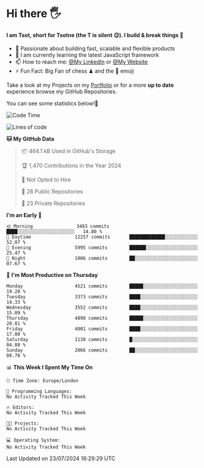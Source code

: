 # Hi there :raised_hand_with_fingers_splayed:
#### I am Tsot, short for Tsotne (the T is silent :wink:). I build & break things :space_invader:
- :telescope: Passionate about building fast, scalable and flexible products
- :seedling: I am currently learning the latest JavaScript framework 
- :mailbox: How to reach me: [@My LinkedIn](https://www.linkedin.com/in/tsotne-gvadzabia/) or [@My Website](https://tsotne.co.uk/contact)
- :zap: Fun Fact: Big Fan of chess ♟ and the 👾 emoji

Take a look at my Projects on my [Portfolio](https://tsotne.co.uk/) or for a more **up to date** experience browse my GitHub Repositories.

You can see some statistics below!:space_invader:
<!--START_SECTION:waka-->
![Code Time](http://img.shields.io/badge/Code%20Time-761%20hrs%202%20mins-blue)

![Lines of code](https://img.shields.io/badge/From%20Hello%20World%20I%27ve%20Written-8.3%20million%20lines%20of%20code-blue)

**🐱 My GitHub Data** 

> 📦 464.1 kB Used in GitHub's Storage 
 > 
> 🏆 1,470 Contributions in the Year 2024
 > 
> 🚫 Not Opted to Hire
 > 
> 📜 28 Public Repositories 
 > 
> 🔑 23 Private Repositories 
 > 
**I'm an Early 🐤** 

```text
🌞 Morning                3483 commits        ████░░░░░░░░░░░░░░░░░░░░░   14.80 % 
🌆 Daytime                12257 commits       █████████████░░░░░░░░░░░░   52.07 % 
🌃 Evening                5995 commits        ██████░░░░░░░░░░░░░░░░░░░   25.47 % 
🌙 Night                  1806 commits        ██░░░░░░░░░░░░░░░░░░░░░░░   07.67 % 
```
📅 **I'm Most Productive on Thursday** 

```text
Monday                   4521 commits        █████░░░░░░░░░░░░░░░░░░░░   19.20 % 
Tuesday                  3373 commits        ████░░░░░░░░░░░░░░░░░░░░░   14.33 % 
Wednesday                3552 commits        ████░░░░░░░░░░░░░░░░░░░░░   15.09 % 
Thursday                 4898 commits        █████░░░░░░░░░░░░░░░░░░░░   20.81 % 
Friday                   4001 commits        ████░░░░░░░░░░░░░░░░░░░░░   17.00 % 
Saturday                 1130 commits        █░░░░░░░░░░░░░░░░░░░░░░░░   04.80 % 
Sunday                   2066 commits        ██░░░░░░░░░░░░░░░░░░░░░░░   08.78 % 
```


📊 **This Week I Spent My Time On** 

```text
🕑︎ Time Zone: Europe/London

💬 Programming Languages: 
No Activity Tracked This Week

🔥 Editors: 
No Activity Tracked This Week

🐱‍💻 Projects: 
No Activity Tracked This Week

💻 Operating System: 
No Activity Tracked This Week
```


 Last Updated on 23/07/2024 16:29:29 UTC
<!--END_SECTION:waka-->
